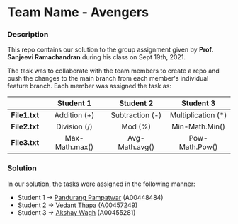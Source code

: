 # Team Name - Avengers

### Description
This repo contains our solution to the group assignment given by **Prof. Sanjeevi Ramachandran** during his class on Sept 19th, 2021. 

The task was to collaborate with the team members to create a repo and push the changes to the main branch from each member's individual feature branch. Each member was assigned the task as:

|               | Student 1      | Student 2        | Student 3           |
| ------------- |:--------------:| :--------------: | :-----------------: |
| **File1.txt** | Addition (+)   | Subtraction (-)  | Multiplication (*)  |
| **File2.txt** | Division (/)   | Mod (%)          | Min-Math.Min()      |
| **File3.txt** | Max-Math.max() | Avg-Math.avg()   | Pow-Math.Pow()      |


### Solution
In our solution, the tasks were assigned in the following manner:
- Student 1 -> [Pandurang Pampatwar](https://github.com/A00448484) (A00448484)
- Student 2 -> [Vedant Thapa](https://github.com/A00457249) (A00457249)
- Student 3 -> [Akshay Wagh](https://github.com/A00455281) (A00455281)
